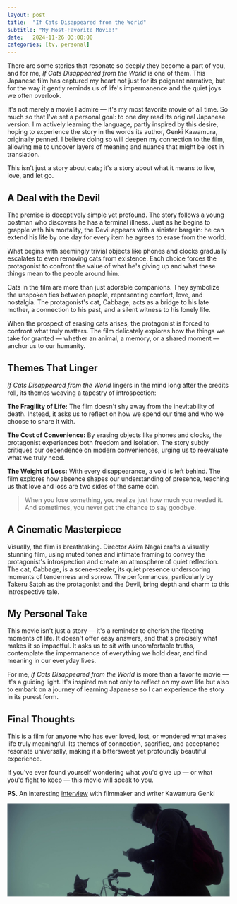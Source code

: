 ```yaml
---
layout: post
title:  "If Cats Disappeared from the World"
subtitle: "My Most-Favorite Movie!"
date:   2024-11-26 03:00:00
categories: [tv, personal]
---
```


There are some stories that resonate so deeply they become a part of you, and for me, *If Cats Disappeared from the World* is one of them. This Japanese film has captured my heart not just for its poignant narrative, but for the way it gently reminds us of life's impermanence and the quiet joys we often overlook.

It's not merely a movie I admire — it's my most favorite movie of all time. So much so that I've set a personal goal: to one day read its original Japanese version. I'm actively learning the language, partly inspired by this desire, hoping to experience the story in the words its author, Genki Kawamura, originally penned. I believe doing so will deepen my connection to the film, allowing me to uncover layers of meaning and nuance that might be lost in translation.

This isn't just a story about cats; it's a story about what it means to live, love, and let go.

## A Deal with the Devil

The premise is deceptively simple yet profound. The story follows a young postman who discovers he has a terminal illness. Just as he begins to grapple with his mortality, the Devil appears with a sinister bargain: he can extend his life by one day for every item he agrees to erase from the world.

What begins with seemingly trivial objects like phones and clocks gradually escalates to even removing cats from existence. Each choice forces the protagonist to confront the value of what he's giving up and what these things mean to the people around him.

Cats in the film are more than just adorable companions. They symbolize the unspoken ties between people, representing comfort, love, and nostalgia. The protagonist's cat, Cabbage, acts as a bridge to his late mother, a connection to his past, and a silent witness to his lonely life.

When the prospect of erasing cats arises, the protagonist is forced to confront what truly matters. The film delicately explores how the things we take for granted — whether an animal, a memory, or a shared moment — anchor us to our humanity.

## Themes That Linger

*If Cats Disappeared from the World* lingers in the mind long after the credits roll, its themes weaving a tapestry of introspection:

**The Fragility of Life:** The film doesn't shy away from the inevitability of death. Instead, it asks us to reflect on how we spend our time and who we choose to share it with.

**The Cost of Convenience:** By erasing objects like phones and clocks, the protagonist experiences both freedom and isolation. The story subtly critiques our dependence on modern conveniences, urging us to reevaluate what we truly need.

**The Weight of Loss:** With every disappearance, a void is left behind. The film explores how absence shapes our understanding of presence, teaching us that love and loss are two sides of the same coin.

> When you lose something, you realize just how much you needed it. And sometimes, you never get the chance to say goodbye.

## A Cinematic Masterpiece

Visually, the film is breathtaking. Director Akira Nagai crafts a visually stunning film, using muted tones and intimate framing to convey the protagonist's introspection and create an atmosphere of quiet reflection. The cat, Cabbage, is a scene-stealer, its quiet presence underscoring moments of tenderness and sorrow. The performances, particularly by Takeru Satoh as the protagonist and the Devil, bring depth and charm to this introspective tale.

## My Personal Take

This movie isn't just a story — it's a reminder to cherish the fleeting moments of life. It doesn't offer easy answers, and that's precisely what makes it so impactful. It asks us to sit with uncomfortable truths, contemplate the impermanence of everything we hold dear, and find meaning in our everyday lives.

For me, *If Cats Disappeared from the World* is more than a favorite movie — it's a guiding light. It's inspired me not only to reflect on my own life but also to embark on a journey of learning Japanese so I can experience the story in its purest form.

## Final Thoughts

This is a film for anyone who has ever loved, lost, or wondered what makes life truly meaningful. Its themes of connection, sacrifice, and acceptance resonate universally, making it a bittersweet yet profoundly beautiful experience.

If you've ever found yourself wondering what you'd give up — or what you'd fight to keep — this movie will speak to you.

**PS.** An interesting [interview](https://www.japansociety.org.uk/review?review=598) with filmmaker and writer Kawamura Genki


![image](/assets/images/2024-11-26-if-cats-disappeared/2024-11-26-if-cats-disappeared-2.jpg)